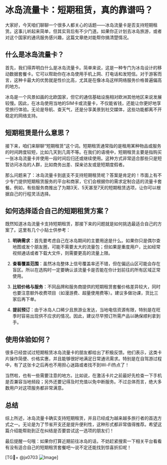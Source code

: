 # 冰岛流量卡：短期租赁，真的靠谱吗？

大家好，今天咱们聊聊一个很多人都关心的话题——冰岛流量卡是否支持短期租赁。这事儿听起来简单，但其实背后有不少门道。如果你正计划去冰岛旅游，或者对这个国家的通讯服务感兴趣，这篇文章绝对能帮你搞清楚情况。

## 什么是冰岛流量卡？

首先，我们得弄明白什么是冰岛流量卡。简单来说，这是一种专门为冰岛设计的移动数据套餐卡。它可以帮助你在冰岛使用手机上网、打电话和发短信。对于游客而言，这种卡最大的优势就是性价比高，尤其是在像冰岛这样网络服务价格普遍偏高的地方。

冰岛是一个风景如画的北欧国家，但它的通信基础设施相对欧洲其他地区来说发展较慢。因此，在冰岛使用当地的SIM卡或流量卡，不仅能省钱，还能让你更好地享受旅行体验。无论是导航、查天气，还是分享美景到社交媒体，这些功能都离不开稳定的网络支持。

## 短期租赁是什么意思？

接下来，咱们来聊聊“短期租赁”这个词。短期租赁通常指的是租用某种物品或服务的时间跨度较短，比如几天到几周不等。在我们的语境中，短期租赁主要是指购买一张冰岛流量卡并使用一段时间后归还或继续使用。这种方式非常适合那些只是短暂访问冰岛的人群，比如商务出差、探亲访友或是短期度假者。

那么问题来了：冰岛流量卡到底支不支持短期租赁呢？答案是肯定的！市面上有不少专门提供短期租赁服务的平台和商家，它们会根据你的需求定制合适的流量卡套餐。例如，有些服务商推出了为期3天、5天甚至7天的短期租赁选项，让你可以根据自己的行程灵活选择。

## 如何选择适合自己的短期租赁方案？

既然知道冰岛流量卡支持短期租赁，那接下来的问题就是如何挑选最适合自己的方案了。这里有几个小贴士供参考：

1. **明确需求**：首先要考虑自己在冰岛期间的主要用途是什么。如果你只是偶尔查地图或发个朋友圈，可能不需要太大的流量包；但如果是重度用户，比如经常视频通话或者下载大文件，则需要更高的流量上限。
   
2. **查看覆盖范围**：虽然冰岛整体上信号覆盖率还不错，但在偏远山区可能会存在盲区。所以在选购时一定要确认该流量卡是否能在你计划前往的所有区域正常使用。

3. **比较价格与服务**：不同品牌和服务商提供的短期租赁套餐价格差异较大，同时也要注意额外收费项目（如漫游费、超量使用费等）。建议多做功课，货比三家后再下单。

4. **提前预订**：由于冰岛人口稀少且旅游业发达，当地电信资源有限，特别是在旺季时容易出现供不应求的情况。因此，建议尽早预订所需产品以确保顺利拿到手。

## 使用体验如何？

很多已经尝试过短期租赁冰岛流量卡的朋友都给出了积极反馈。他们表示，这类卡片操作简便、价格实惠，并且能够很好地满足日常通讯需求。特别是在自驾游过程中，有了这张卡之后再也不用担心迷路或者找不到Wi-Fi热点了！

当然啦，也有一些需要注意的地方。比如说，在激活卡片之前最好先检查一下手机是否兼容当地频段；另外还要记得及时充值以免中断服务。不过总体而言，绝大多数用户对这项服务都非常满意。

## 总结

综上所述，冰岛流量卡确实支持短期租赁，并且已经成为越来越多旅行者的首选方式之一。无论是为了节省开支还是提升便利性，这种形式都非常值得推荐。希望这篇介绍能帮助到正在纠结是否要尝试这一选项的朋友们！

最后提醒一句哦：如果你打算近期前往冰岛的话，不妨赶紧搜索一下相关平台看看有没有适合自己的短期租赁套餐吧～说不定还能找到惊喜折扣呢！

[TG💪+ @jx0703 ![Image](https://github.com/user-attachments/assets/dbca1d08-cadb-493c-b0ec-ad6f7a83f270)]